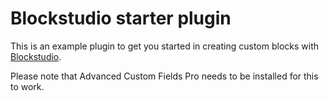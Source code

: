 # Blockstudio starter plugin
This is an example plugin to get you started in creating custom blocks with [Blockstudio](https://blockstudio.dev).

Please note that Advanced Custom Fields Pro needs to be installed for this to work.
